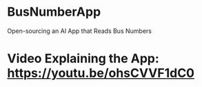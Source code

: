 # BusNumberApp
Open-sourcing an AI App that Reads Bus Numbers
# Video Explaining the App: https://youtu.be/ohsCVVF1dC0 

